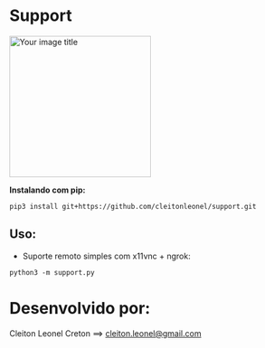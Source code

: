 # Support

<img src="https://github.com/cleitonleonel/support/blob/master/img/support.ico?raw=true" alt="Your image title" width="250"/>

**Instalando com pip:**

``
pip3 install git+https://github.com/cleitonleonel/support.git
``

## Uso:
- Suporte remoto simples com x11vnc + ngrok:

``
python3 -m support.py
``

# Desenvolvido por:

Cleiton Leonel Creton ==> cleiton.leonel@gmail.com